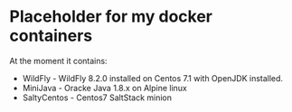 # Placeholder for my docker containers

At the moment it contains:
 * WildFly - WildFly 8.2.0 installed on Centos 7.1 with OpenJDK installed.
 * MiniJava - Oracke Java 1.8.x on Alpine linux
 * SaltyCentos - Centos7 SaltStack minion
